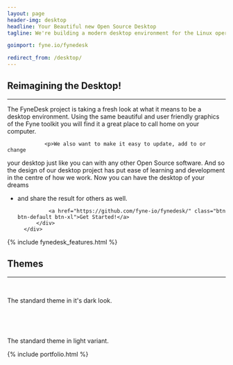 ```yaml
---
layout: page
header-img: desktop
headline: Your Beautiful new Open Source Desktop
tagline: We're building a modern desktop environment for the Linux operating system. And just like the Fyne toolkit it's open source and free to use! 

goimport: fyne.io/fynedesk

redirect_from: /desktop/
---
```


<section class="bg-primary" id="about">
    <div class="container">
        <div class="row">
            <div class="col-lg-8 col-lg-offset-2 text-center">
                <h2 class="section-heading">Reimagining the Desktop!</h2>
                <hr class="light">
		<p>The FyneDesk project is taking a fresh look
at what it means to be a desktop environment. Using the same beautiful and user
friendly graphics of the Fyne toolkit you will find it a great place to call 
home on your computer.</p>

                <p>We also want to make it easy to update, add to or change
your desktop just like you can with any other Open Source software. And so
the design of our desktop project has put ease of learning and development
in the centre of how we work. Now you can have the desktop of your dreams
- and share the result for others as well.</p>

                <a href="https://github.com/fyne-io/fynedesk/" class="btn btn-default btn-xl">Get Started!</a>
            </div>
        </div>
    </div>
</section>

{% include fynedesk_features.html %}

<section class="bg-primary" id="screenshot">
    <div class="container">
        <div class="row">
            <div class="col-lg-12 text-center">
                <h2 class="section-heading">Themes</h2>
                <hr class="light">
                <img src="https://github.com/fyne-io/fynedesk/raw/master/desktop-dark-current.png" alt="" />
				<p class="caption light"><br />The standard theme in it's dark look.</p>
				<p>&nbsp;</p>
                <img src="https://github.com/fyne-io/fynedesk/raw/master/desktop-light-current.png" alt="" />
				<p class="caption light"><br />The standard theme in light variant.</p>
            </div>
        </div>
    </div>
</section>

{% include portfolio.html %}
